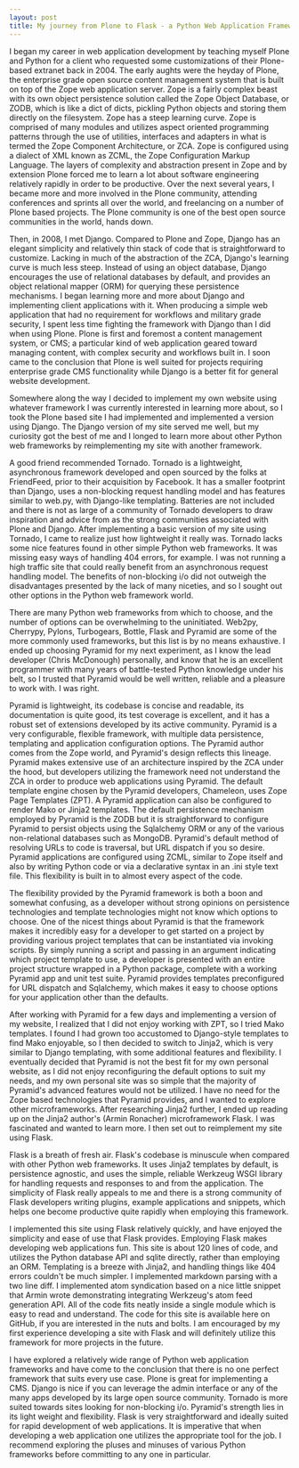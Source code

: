 ```yaml
---
layout: post
title: My journey from Plone to Flask - a Python Web Application Framework Odyssey
---
```


I began my career in web application development by teaching myself Plone and Python for a client who requested some customizations of their Plone-based extranet back in 2004. The early aughts were the heyday of Plone, the enterprise grade open source content management system that is built on top of the Zope web application server. Zope is a fairly complex beast with its own object persistence solution called the Zope Object Database, or ZODB, which is like a dict of dicts, pickling Python objects and storing them directly on the filesystem. Zope has a steep learning curve. Zope is comprised of many modules and utilizes aspect oriented programming patterns through the use of utilities, interfaces and adapters in what is termed the Zope Component Architecture, or ZCA. Zope is configured using a dialect of XML known as ZCML, the Zope Configuration Markup Language. The layers of complexity and abstraction present in Zope and by extension Plone forced me to learn a lot about software engineering relatively rapidly in order to be productive. Over the next several years, I became more and more involved in the Plone community, attending conferences and sprints all over the world, and freelancing on a number of Plone based projects. The Plone community is one of the best open source communities in the world, hands down.

Then, in 2008, I met Django. Compared to Plone and Zope, Django has an elegant simplicity and relatively thin stack of code that is straightforward to customize. Lacking in much of the abstraction of the ZCA, Django's learning curve is much less steep. Instead of using an object database, Django encourages the use of relational databases by default, and provides an object relational mapper (ORM) for querying these persistence mechanisms. I began learning more and more about Django and implementing client applications with it. When producing a simple web application that had no requirement for workflows and military grade security, I spent less time fighting the framework with Django than I did when using Plone. Plone is first and foremost a content management system, or CMS; a particular kind of web application geared toward managing content, with complex security and workflows built in. I soon came to the conclusion that Plone is well suited for projects requiring enterprise grade CMS functionality while Django is a better fit for general website development.

Somewhere along the way I decided to implement my own website using whatever framework I was currently interested in learning more about, so I took the Plone based site I had implemented and implemented a version using Django. The Django version of my site served me well, but my curiosity got the best of me and I longed to learn more about other Python web frameworks by reimplementing my site with another framework.

A good friend recommended Tornado. Tornado is a lightweight, asynchronous framework developed and open sourced by the folks at FriendFeed, prior to their acquisition by Facebook. It has a smaller footprint than Django, uses a non-blocking request handling model and has features similar to web.py, with Django-like templating. Batteries are not included and there is not as large of a community of Tornado developers to draw inspiration and advice from as the strong communities associated with Plone and Django. After implementing a basic version of my site using Tornado, I came to realize just how lightweight it really was. Tornado lacks some nice features found in other simple Python web frameworks. It was missing easy ways of handling 404 errors, for example. I was not running a high traffic site that could really benefit from an asynchronous request handling model. The benefits of non-blocking i/o did not outweigh the disadvantages presented by the lack of many niceties, and so I sought out other options in the Python web framework world.

There are many Python web frameworks from which to choose, and the number of options can be overwhelming to the uninitiated. Web2py, Cherrypy, Pylons, Turbogears, Bottle, Flask and Pyramid are some of the more commonly used frameworks, but this list is by no means exhaustive. I ended up choosing Pyramid for my next experiment, as I know the lead developer (Chris McDonough) personally, and know that he is an excellent programmer with many years of battle-tested Python knowledge under his belt, so I trusted that Pyramid would be well written, reliable and a pleasure to work with. I was right.

Pyramid is lightweight, its codebase is concise and readable, its documentation is quite good, its test coverage is excellent, and it has a robust set of extensions developed by its active community. Pyramid is a very configurable, flexible framework, with multiple data persistence, templating and application configuration options. The Pyramid author comes from the Zope world, and Pyramid's design reflects this lineage. Pyramid makes extensive use of an architecture inspired by the ZCA under the hood, but developers utilizing the framework need not understand the ZCA in order to produce web applications using Pyramid. The default template engine chosen by the Pyramid developers, Chameleon, uses Zope Page Templates (ZPT). A Pyramid application can also be configured to render Mako or Jinja2 templates. The default persistence mechanism employed by Pyramid is the ZODB but it is straightforward to configure Pyramid to persist objects using the Sqlalchemy ORM or any of the various non-relational databases such as MongoDB. Pyramid's default method of resolving URLs to code is traversal, but URL dispatch if you so desire. Pyramid applications are configured using ZCML, similar to Zope itself and also by writing Python code or via a declarative syntax in an .ini style text file. This flexibility is built in to almost every aspect of the code.

The flexibility provided by the Pyramid framework is both a boon and somewhat confusing, as a developer without strong opinions on persistence technologies and template technologies might not know which options to choose. One of the nicest things about Pyramid is that the framework makes it incredibly easy for a developer to get started on a project by providing various project templates that can be instantiated via invoking scripts. By simply running a script and passing in an argument indicating which project template to use, a developer is presented with an entire project structure wrapped in a Python package, complete with a working Pyramid app and unit test suite. Pyramid provides templates preconfigured for URL dispatch and Sqlalchemy, which makes it easy to choose options for your application other than the defaults.

After working with Pyramid for a few days and implementing a version of my website, I realized that I did not enjoy working with ZPT, so I tried Mako templates. I found I had grown too accustomed to Django-style templates to find Mako enjoyable, so I then decided to switch to Jinja2, which is very similar to Django templating, with some additional features and flexibility. I eventually decided that Pyramid is not the best fit for my own personal website, as I did not enjoy reconfiguring the default options to suit my needs, and my own personal site was so simple that the majority of Pyramid's advanced features would not be utilized. I have no need for the Zope based technologies that Pyramid provides, and I wanted to explore other microframeworks. After researching Jinja2 further, I ended up reading up on the Jinja2 author's (Armin Ronacher) microframework Flask. I was fascinated and wanted to learn more. I then set out to reimplement my site using Flask.

Flask is a breath of fresh air. Flask's codebase is minuscule when compared with other Python web frameworks. It uses Jinja2 templates by default, is persistence agnostic, and uses the simple, reliable Werkzeug WSGI library for handling requests and responses to and from the application. The simplicity of Flask really appeals to me and there is a strong community of Flask developers writing plugins, example applications and snippets, which helps one become productive quite rapidly when employing this framework.

I implemented this site using Flask relatively quickly, and have enjoyed the simplicity and ease of use that Flask provides. Employing Flask makes developing web applications fun. This site is about 120 lines of code, and utilizes the Python database API and sqlite directly, rather than employing an ORM. Templating is a breeze with Jinja2, and handling things like 404 errors couldn't be much simpler. I implemented markdown parsing with a two line diff. I implemented atom syndication based on a nice little snippet that Armin wrote demonstrating integrating Werkzeug's atom feed generation API. All of the code fits neatly inside a single module which is easy to read and understand. The code for this site is available here on GitHub, if you are interested in the nuts and bolts. I am encouraged by my first experience developing a site with Flask and will definitely utilize this framework for more projects in the future.

I have explored a relatively wide range of Python web application frameworks and have come to the conclusion that there is no one perfect framework that suits every use case. Plone is great for implementing a CMS. Django is nice if you can leverage the admin interface or any of the many apps developed by its large open source community. Tornado is more suited towards sites looking for non-blocking i/o. Pyramid's strength lies in its light weight and flexibility. Flask is very straightforward and ideally suited for rapid development of web applications. It is imperative that when developing a web application one utilizes the appropriate tool for the job. I recommend exploring the pluses and minuses of various Python frameworks before committing to any one in particular.